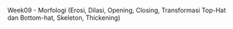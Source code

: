 Week09 - Morfologi (Erosi, Dilasi, Opening, Closing, Transformasi Top-Hat dan Bottom-hat, Skeleton, Thickening)